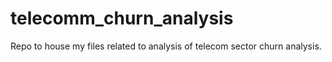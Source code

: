 # telecomm_churn_analysis
Repo to house my files related to analysis of telecom sector churn analysis.
